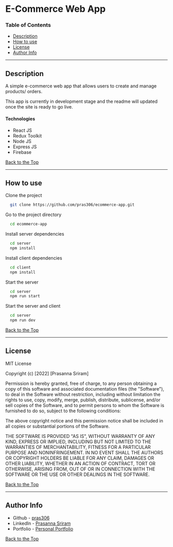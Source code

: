 # E-Commerce Web App

### Table of Contents

- [Description](#description)
- [How to use](#how-to-use)
- [License](#license)
- [Author Info](#author-info)

---

## Description

A simple e-commerce web app that allows users to create and manage products/ orders. 

This app is currently in development stage and the readme will updated once the site is ready to go live.

#### Technologies

- React JS
- Redux Toolkit
- Node JS
- Express JS
- Firebase

[Back to the Top](#e-commerce-web-app)

---

## How to use

Clone the project 

```bash
  git clone https://github.com/pras306/ecommerce-app.git
```

Go to the project directory

```bash
  cd ecommerce-app
```

Install server dependencies

```bash
  cd server
  npm install
```

Install client dependencies

```bash
  cd client
  npm install
```

Start the server

```bash
  cd server
  npm run start
```

Start the server and client

```bash
  cd server
  npm run dev
```

[Back to the Top](#e-commerce-web-app)

---

## License

MIT License

Copyright (c) [2022] [Prasanna Sriram]

Permission is hereby granted, free of charge, to any person obtaining a copy
of this software and associated documentation files (the "Software"), to deal
in the Software without restriction, including without limitation the rights
to use, copy, modify, merge, publish, distribute, sublicense, and/or sell
copies of the Software, and to permit persons to whom the Software is
furnished to do so, subject to the following conditions:

The above copyright notice and this permission notice shall be included in all
copies or substantial portions of the Software.

THE SOFTWARE IS PROVIDED "AS IS", WITHOUT WARRANTY OF ANY KIND, EXPRESS OR
IMPLIED, INCLUDING BUT NOT LIMITED TO THE WARRANTIES OF MERCHANTABILITY,
FITNESS FOR A PARTICULAR PURPOSE AND NONINFRINGEMENT. IN NO EVENT SHALL THE
AUTHORS OR COPYRIGHT HOLDERS BE LIABLE FOR ANY CLAIM, DAMAGES OR OTHER
LIABILITY, WHETHER IN AN ACTION OF CONTRACT, TORT OR OTHERWISE, ARISING FROM,
OUT OF OR IN CONNECTION WITH THE SOFTWARE OR THE USE OR OTHER DEALINGS IN THE
SOFTWARE.

[Back to the Top](#e-commerce-web-app)

---

## Author Info

- Github - [pras306](https://github.com/pras306)
- LinkedIn - [Prasanna Sriram](https://www.linkedin.com/in/prasanna-sriram/)
- Portfolio - [Personal Portfolio](https://prasanna-sriram.netlify.app/)

[Back to the Top](#e-commerce-web-app)

